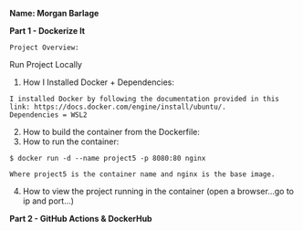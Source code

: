 **Name: Morgan Barlage**

**Part 1 - Dockerize It** <br />
```
Project Overview: 
```
Run Project Locally
1. How I Installed Docker + Dependencies: 
```
I installed Docker by following the documentation provided in this link: https://docs.docker.com/engine/install/ubuntu/. 
Dependencies = WSL2
```
2. How to build the container from the Dockerfile: 
3. How to run the container:
```
$ docker run -d --name project5 -p 8080:80 nginx

Where project5 is the container name and nginx is the base image.
```
4. How to view the project running in the container (open a browser...go to ip and port...)

**Part 2 - GitHub Actions & DockerHub**
